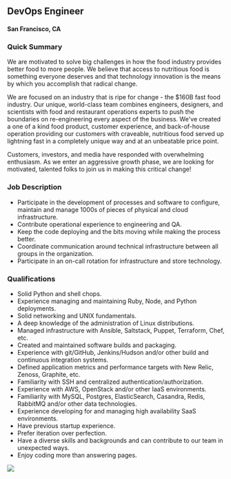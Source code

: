 ## DevOps Engineer
#### San Francisco, CA

### Quick Summary
We are motivated to solve big challenges in how the food industry provides better food to more people. We believe that access to nutritious food is something everyone deserves and that technology innovation is the means by which you accomplish that radical change.

We are focused on an industry that is ripe for change - the $160B fast food industry. Our unique, world-class team combines engineers, designers, and scientists with food and restaurant operations experts to push the boundaries on re-engineering every aspect of the business. We've created a one of a kind food product, customer experience, and back-of-house operation providing our customers with craveable, nutritious food served up lightning fast in a completely unique way and at an unbeatable price point.

Customers, investors, and media have responded with overwhelming enthusiasm. As we enter an aggressive growth phase, we are looking for motivated, talented folks to join us in making this critical change!

### Job Description
+ Participate in the development of processes and software to configure, maintain and manage 1000s of pieces of physical and cloud infrastructure.
+ Contribute operational experience to engineering and QA.
+ Keep the code deploying and the bits moving while making the process better.
+ Coordinate communication around technical infrastructure between all groups in the organization.
+ Participate in an on-call rotation for infrastructure and store technology.

### Qualifications
+ Solid Python and shell chops.
+ Experience managing and maintaining Ruby, Node, and Python deployments.
+ Solid networking and UNIX fundamentals.
+ A deep knowledge of the administration of Linux distributions.
+ Managed infrastructure with Ansible, Saltstack, Puppet, Terraform, Chef, etc.
+ Created and maintained software builds and packaging.
+ Experience with git/GitHub, Jenkins/Hudson and/or other build and continuous integration systems.
+ Defined application metrics and performance targets with New Relic, Zenoss, Graphite, etc.
+ Familiarity with SSH and centralized authentication/authorization.
+ Experience with AWS, OpenStack and/or other IaaS environments.
+ Familiarity with MySQL, Postgres, ElasticSearch, Casandra, Redis, RabbitMQ and/or other data technologies.
+ Experience developing for and managing high availability SaaS environments.
+ Have previous startup experience.
+ Prefer iteration over perfection.
+ Have a diverse skills and backgrounds and can contribute to our team in unexpected ways.
+ Enjoy coding more than answering pages.


[<img src='https://dabuttonfactory.com/button.png?t=Learn+More&f=Calibri-Bold&ts=24&tc=fff&hp=20&vp=8&c=5&bgt=unicolored&bgc=29aafe'>](https://letsrockit.co/jobs/rwf0c2e-devops-engineer)
